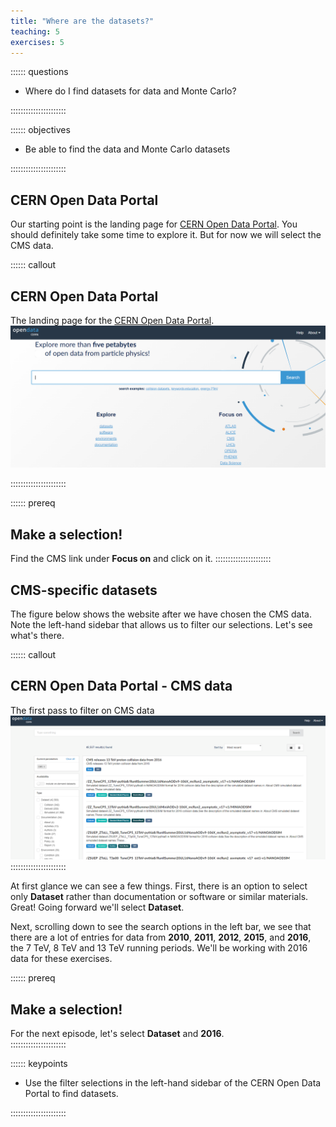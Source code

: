 ```yaml
---
title: "Where are the datasets?"
teaching: 5
exercises: 5
---
```



:::::: questions
- Where do I find datasets for data and Monte Carlo?

::::::::::::::::::::::

:::::: objectives
- Be able to find the data and Monte Carlo datasets

::::::::::::::::::::::

## CERN Open Data Portal

Our starting point is the landing page for [CERN Open Data Portal](http://opendata.cern.ch/).
You should definitely take some time to explore it. But for now we will select the 
CMS data. 

:::::: callout
## CERN Open Data Portal
The landing page for the [CERN Open Data Portal](http://opendata.cern.ch/).
![](fig/portal_screenshot_landing_page.png)

::::::::::::::::::::::

:::::: prereq
## Make a selection!
Find the CMS link under **Focus on** and click on it. 
::::::::::::::::::::::

## CMS-specific datasets

The figure below shows the website after we have chosen the CMS data. Note the left-hand
sidebar that allows us to filter our selections. Let's see what's there. 


:::::: callout
## CERN Open Data Portal - CMS data
The first pass to filter on CMS data
![](fig/portal_screenshot_cms_selected.png)
::::::::::::::::::::::

At first glance we can see a few things. First, there is an option to select only **Dataset** rather 
than documentation or software or similar materials. Great! Going forward we'll select **Dataset**. 

Next, scrolling down to see the search options in the left bar, we see that there are a lot of entries for data from **2010**, **2011**, **2012**, **2015**, and **2016**, the 7 TeV, 8 TeV and 13 TeV running periods. 
We'll be working with 2016 data for these exercises. 

:::::: prereq
## Make a selection!
For the next episode, let's select **Dataset** and **2016**.  
::::::::::::::::::::::

:::::: keypoints
- Use the filter selections in the left-hand sidebar of the CERN Open Data Portal to find datasets.

::::::::::::::::::::::